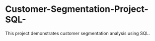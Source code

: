# Customer-Segmentation-Project-SQL-
This project demonstrates customer segmentation analysis using SQL.

